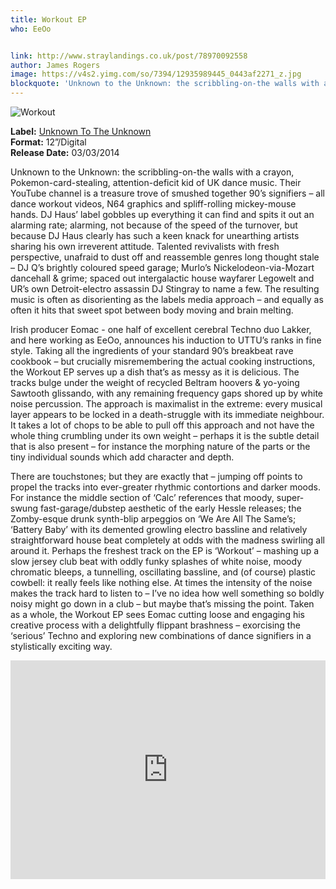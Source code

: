 ```yaml
---
title: Workout EP
who: EeOo


link: http://www.straylandings.co.uk/post/78970092558
author: James Rogers
image: https://v4s2.yimg.com/so/7394/12935989445_0443af2271_z.jpg
blockquote: 'Unknown to the Unknown: the scribbling-on-the walls with a crayon, Pokemon-card-stealing, attention-deficit kid of UK dance music. Their YouTube channel is a treasure trove of smushed together 90’s signifiers – all dance workout videos, N64 graphics and spliff-rolling mickey-mouse hands. DJ Haus’ label gobbles up everything it can find and spits it out an alarming rate; alarming, not because of the speed of the turnover, but because DJ Haus clearly has such a keen knack for unearthing artists sharing his own irreverent attitude.'
---
```


![Workout](https://v4s2.yimg.com/so/7305/12936124033_070e036387_t.jpg)

**Label:** [Unknown To The Unknown](https://soundcloud.com/hothausrecs)
<br>**Format:** 12”/Digital
<br>**Release Date:** 03/03/2014

Unknown to the Unknown: the scribbling-on-the walls with a crayon, Pokemon-card-stealing, attention-deficit kid of UK dance music. Their YouTube channel is a treasure trove of smushed together 90’s signifiers – all dance workout videos, N64 graphics and spliff-rolling mickey-mouse hands. DJ Haus’ label gobbles up everything it can find and spits it out an alarming rate; alarming, not because of the speed of the turnover, but because DJ Haus clearly has such a keen knack for unearthing artists sharing his own irreverent attitude. Talented revivalists with fresh perspective, unafraid to dust off and reassemble genres long thought stale – DJ Q’s brightly coloured speed garage; Murlo’s Nickelodeon-via-Mozart dancehall & grime; spaced out intergalactic house wayfarer Legowelt and UR’s own Detroit-electro assassin DJ Stingray to name a few. The resulting music is often as disorienting as the labels media approach – and equally as often it hits that sweet spot between body moving and brain melting. 

Irish producer Eomac - one half of excellent cerebral Techno duo Lakker, and here working as EeOo, announces his induction to UTTU’s ranks in fine style. Taking all the ingredients of your standard 90’s breakbeat rave cookbook – but crucially misremembering the actual cooking instructions, the Workout EP serves up a dish that’s as messy as it is delicious. The tracks bulge under the weight of recycled Beltram hoovers & yo-yoing Sawtooth glissando, with any remaining frequency gaps shored up by white noise percussion. The approach is maximalist in the extreme: every musical layer appears to be locked in a death-struggle with its immediate neighbour. It takes a lot of chops to be able to pull off this approach and not have the whole thing crumbling under its own weight – perhaps it is the subtle detail that is also present – for instance the morphing nature of the parts or the tiny individual sounds which add character and depth.

There are touchstones; but they are exactly that – jumping off points to propel the tracks into ever-greater rhythmic contortions and darker moods. For instance the middle section of ‘Calc’ references that moody, super-swung fast-garage/dubstep aesthetic of the early Hessle releases; the Zomby-esque drunk synth-blip arpeggios on ‘We Are All The Same’s; ‘Battery Baby’ with its demented growling electro bassline and relatively straightforward house beat completely at odds with the madness swirling all around it. Perhaps the freshest track on the EP is ‘Workout’ – mashing up a slow jersey club beat with oddly funky splashes of white noise, moody chromatic bleeps, a tunnelling, oscillating bassline, and (of course) plastic cowbell: it really feels like nothing else. At times the intensity of the noise makes the track hard to listen to – I’ve no idea how well something so boldly noisy might go down in a club – but maybe that’s missing the point. Taken as a whole, the Workout EP sees Eomac cutting loose and engaging his creative process with a delightfully flippant brashness – exorcising the ‘serious’ Techno and exploring new combinations of dance signifiers in a stylistically exciting way.

<iframe frameborder="no" height="350" scrolling="no" src="https://w.soundcloud.com/player/?url=https%3A//api.soundcloud.com/playlists/23035754&amp;color=ff5500&amp;auto_play=false&amp;hide_related=false&amp;show_artwork=true" width="100%"></iframe>